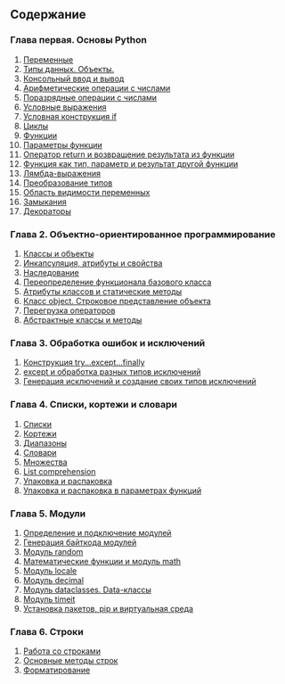 <nav>
  <h2>Содержание</h2>
    <h3>Глава первая. Основы Python</h3>
      <ol>
        <li><a href="https://github.com/MaiklKluni/Problem-solving/blob/master/Theory/1.1.%20Переменные.md">Переменные</a></li>
        <li><a href="https://github.com/MaiklKluni/Problem-solving/blob/master/Theory/Типы%20данных.%20Объекты.md">Типы данных. Объекты.</a></li>
        <li><a href="#">Консольный ввод и вывод</a></li>
        <li><a href="#">Арифметические операции с числами</a></li>
        <li><a href="#">Поразрядные операции с числами</a></li>
        <li><a href="#">Условные выражения</a></li>
        <li><a href="#">Условная конструкция if</a></li>
        <li><a href="#">Циклы</a></li>
        <li><a href="#">Функции</a></li>
        <li><a href="#">Параметры функции</a></li>
        <li><a href="#">Оператор return и возвращение результата из функции</a></li>
        <li><a href="#">Функция как тип, параметр и результат другой функции</a></li>
        <li><a href="#">Лямбда-выражения</a></li>
        <li><a href="#">Преобразование типов</a></li>
        <li><a href="#">Область видимости переменных</a></li>
        <li><a href="#">Замыкания</a></li>
        <li><a href="#">Декораторы</a></li>
      </ol>
  <h3>Глава 2. Объектно-ориентированное программирование</h3>
      <ol>
        <li><a href="#">Классы и объекты</a></li>
        <li><a href="#">Инкапсуляция, атрибуты и свойства</a></li>
        <li><a href="#">Наследование</a></li>
        <li><a href="#">Переопределение функционала базового класса</a></li>
        <li><a href="#">Атрибуты классов и статические методы</a></li>
        <li><a href="#">Класс object. Строковое представление объекта</a></li>
        <li><a href="#">Перегрузка операторов</a></li>
        <li><a href="#">Абстрактные классы и методы</a></li>
      </ol>
  <h3>Глава 3. Обработка ошибок и исключений</h3>
      <ol>
        <li><a href="#">Конструкция try...except...finally</a></li>
        <li><a href="#">except и обработка разных типов исключений</a></li>
        <li><a href="#">Генерация исключений и создание своих типов исключений</a></li>
      </ol>
    <h3>Глава 4. Списки, кортежи и словари</h3>
      <ol>
        <li><a href="#">Списки</a></li>
        <li><a href="#">Кортежи</a></li>
        <li><a href="#">Диапазоны</a></li>
        <li><a href="#">Словари</a></li>
        <li><a href="#">Множества</a></li>
        <li><a href="#">List comprehension</a></li>
        <li><a href="#">Упаковка и распаковка</a></li>
        <li><a href="#">Упаковка и распаковка в параметрах функций</a></li>
      </ol>
    <h3>Глава 5. Модули</h3>
      <ol>
        <li><a href="#">Определение и подключение модулей</a></li>
        <li><a href="#">Генерация байткода модулей</a></li>
        <li><a href="#">Модуль random</a></li>
        <li><a href="#">Математические функции и модуль math</a></li>
        <li><a href="#">Модуль locale</a></li>
        <li><a href="#">Модуль decimal</a></li>
        <li><a href="#">Модуль dataclasses. Data-классы</a></li>
        <li><a href="#">Модуль timeit</a></li>
        <li><a href="#">Установка пакетов, pip и виртуальная среда</a></li>
      </ol>
    <h3>Глава 6. Строки</h3>
      <ol>
        <li><a href="#">Работа со строками</a></li>
        <li><a href="#">Основные методы строк</a></li>
        <li><a href="#">Форматирование</a></li>
      </ol>
</nav>
